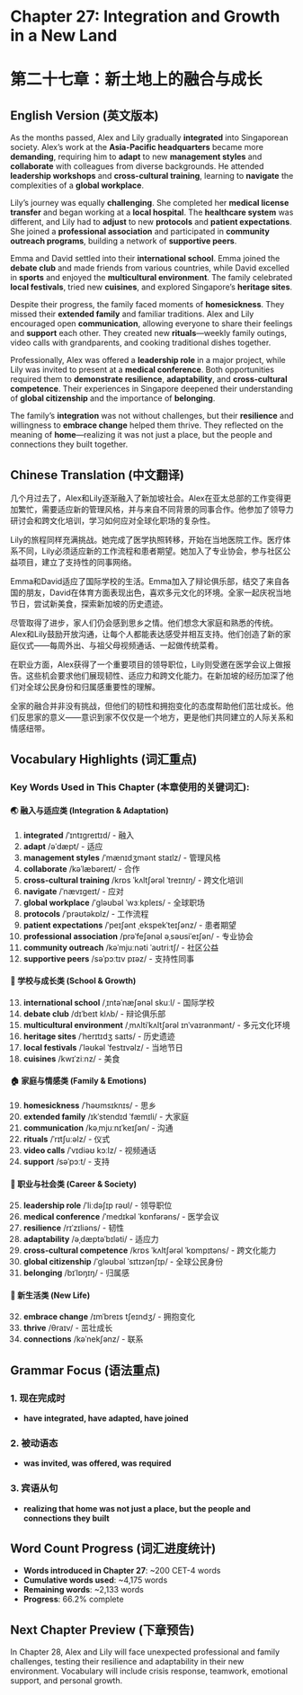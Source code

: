 # Chapter 27: Integration and Growth in a New Land
# 第二十七章：新土地上的融合与成长

## English Version (英文版本)

As the months passed, Alex and Lily gradually **integrated** into Singaporean society. Alex’s work at the **Asia-Pacific headquarters** became more **demanding**, requiring him to **adapt** to new **management styles** and **collaborate** with colleagues from diverse backgrounds. He attended **leadership workshops** and **cross-cultural training**, learning to **navigate** the complexities of a **global workplace**.

Lily’s journey was equally **challenging**. She completed her **medical license transfer** and began working at a **local hospital**. The **healthcare system** was different, and Lily had to **adjust** to new **protocols** and **patient expectations**. She joined a **professional association** and participated in **community outreach programs**, building a network of **supportive peers**.

Emma and David settled into their **international school**. Emma joined the **debate club** and made friends from various countries, while David excelled in **sports** and enjoyed the **multicultural environment**. The family celebrated **local festivals**, tried new **cuisines**, and explored Singapore’s **heritage sites**.

Despite their progress, the family faced moments of **homesickness**. They missed their **extended family** and familiar traditions. Alex and Lily encouraged open **communication**, allowing everyone to share their feelings and **support** each other. They created new **rituals**—weekly family outings, video calls with grandparents, and cooking traditional dishes together.

Professionally, Alex was offered a **leadership role** in a major project, while Lily was invited to present at a **medical conference**. Both opportunities required them to **demonstrate resilience**, **adaptability**, and **cross-cultural competence**. Their experiences in Singapore deepened their understanding of **global citizenship** and the importance of **belonging**.

The family’s **integration** was not without challenges, but their **resilience** and willingness to **embrace change** helped them thrive. They reflected on the meaning of **home**—realizing it was not just a place, but the people and connections they built together.

## Chinese Translation (中文翻译)

几个月过去了，Alex和Lily逐渐融入了新加坡社会。Alex在亚太总部的工作变得更加繁忙，需要适应新的管理风格，并与来自不同背景的同事合作。他参加了领导力研讨会和跨文化培训，学习如何应对全球化职场的复杂性。

Lily的旅程同样充满挑战。她完成了医学执照转移，开始在当地医院工作。医疗体系不同，Lily必须适应新的工作流程和患者期望。她加入了专业协会，参与社区公益项目，建立了支持性的同事网络。

Emma和David适应了国际学校的生活。Emma加入了辩论俱乐部，结交了来自各国的朋友，David在体育方面表现出色，喜欢多元文化的环境。全家一起庆祝当地节日，尝试新美食，探索新加坡的历史遗迹。

尽管取得了进步，家人们仍会感到思乡之情。他们想念大家庭和熟悉的传统。Alex和Lily鼓励开放沟通，让每个人都能表达感受并相互支持。他们创造了新的家庭仪式——每周外出、与祖父母视频通话、一起做传统菜肴。

在职业方面，Alex获得了一个重要项目的领导职位，Lily则受邀在医学会议上做报告。这些机会要求他们展现韧性、适应力和跨文化能力。在新加坡的经历加深了他们对全球公民身份和归属感重要性的理解。

全家的融合并非没有挑战，但他们的韧性和拥抱变化的态度帮助他们茁壮成长。他们反思家的意义——意识到家不仅仅是一个地方，更是他们共同建立的人际关系和情感纽带。

## Vocabulary Highlights (词汇重点)

### Key Words Used in This Chapter (本章使用的关键词汇):

#### 🌏 融入与适应类 (Integration & Adaptation)
1. **integrated** /ˈɪntɪɡreɪtɪd/ - 融入
2. **adapt** /əˈdæpt/ - 适应
3. **management styles** /ˈmænɪdʒmənt staɪlz/ - 管理风格
4. **collaborate** /kəˈlæbəreɪt/ - 合作
5. **cross-cultural training** /krɒs ˈkʌltʃərəl ˈtreɪnɪŋ/ - 跨文化培训
6. **navigate** /ˈnævɪɡeɪt/ - 应对
7. **global workplace** /ˈɡləʊbəl ˈwɜːkpleɪs/ - 全球职场
8. **protocols** /ˈprəʊtəkɒlz/ - 工作流程
9. **patient expectations** /ˈpeɪʃənt ˌekspekˈteɪʃənz/ - 患者期望
10. **professional association** /prəˈfeʃənəl əˌsəʊsiˈeɪʃən/ - 专业协会
11. **community outreach** /kəˈmjuːnəti ˈaʊtriːtʃ/ - 社区公益
12. **supportive peers** /səˈpɔːtɪv pɪəz/ - 支持性同事

#### 🏫 学校与成长类 (School & Growth)
13. **international school** /ˌɪntəˈnæʃənəl skuːl/ - 国际学校
14. **debate club** /dɪˈbeɪt klʌb/ - 辩论俱乐部
15. **multicultural environment** /ˌmʌltiˈkʌltʃərəl ɪnˈvaɪrənmənt/ - 多元文化环境
16. **heritage sites** /ˈherɪtɪdʒ saɪts/ - 历史遗迹
17. **local festivals** /ˈləʊkəl ˈfestɪvəlz/ - 当地节日
18. **cuisines** /kwɪˈziːnz/ - 美食

#### 🏠 家庭与情感类 (Family & Emotions)
19. **homesickness** /ˈhəʊmsɪknɪs/ - 思乡
20. **extended family** /ɪkˈstendɪd ˈfæmɪli/ - 大家庭
21. **communication** /kəˌmjuːnɪˈkeɪʃən/ - 沟通
22. **rituals** /ˈrɪtʃuːəlz/ - 仪式
23. **video calls** /ˈvɪdiəʊ kɔːlz/ - 视频通话
24. **support** /səˈpɔːt/ - 支持

#### 🚀 职业与社会类 (Career & Society)
25. **leadership role** /ˈliːdəʃɪp rəʊl/ - 领导职位
26. **medical conference** /ˈmedɪkəl ˈkɒnfərəns/ - 医学会议
27. **resilience** /rɪˈzɪliəns/ - 韧性
28. **adaptability** /əˌdæptəˈbɪləti/ - 适应力
29. **cross-cultural competence** /krɒs ˈkʌltʃərəl ˈkɒmpɪtəns/ - 跨文化能力
30. **global citizenship** /ˈɡləʊbəl ˈsɪtɪzənʃɪp/ - 全球公民身份
31. **belonging** /bɪˈlɒŋɪŋ/ - 归属感

#### 🌱 新生活类 (New Life)
32. **embrace change** /ɪmˈbreɪs tʃeɪndʒ/ - 拥抱变化
33. **thrive** /θraɪv/ - 茁壮成长
34. **connections** /kəˈnekʃənz/ - 联系

## Grammar Focus (语法重点)

### 1. 现在完成时
- **have integrated, have adapted, have joined**

### 2. 被动语态
- **was invited, was offered, was required**

### 3. 宾语从句
- **realizing that home was not just a place, but the people and connections they built**

## Word Count Progress (词汇进度统计)
- **Words introduced in Chapter 27**: ~200 CET-4 words
- **Cumulative words used**: ~4,175 words
- **Remaining words**: ~2,133 words
- **Progress**: 66.2% complete

## Next Chapter Preview (下章预告)
In Chapter 28, Alex and Lily will face unexpected professional and family challenges, testing their resilience and adaptability in their new environment. Vocabulary will include crisis response, teamwork, emotional support, and personal growth.